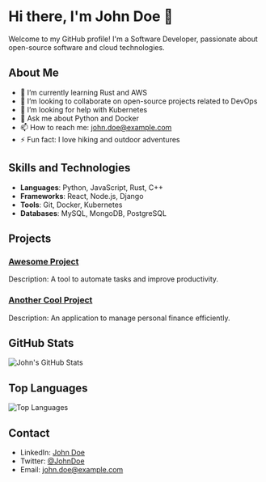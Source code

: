 # Hi there, I'm John Doe 👋

Welcome to my GitHub profile! I'm a Software Developer, passionate about open-source software and cloud technologies.

## About Me

- 🌱 I’m currently learning Rust and AWS
- 👯 I’m looking to collaborate on open-source projects related to DevOps
- 🤔 I’m looking for help with Kubernetes
- 💬 Ask me about Python and Docker
- 📫 How to reach me: [john.doe@example.com](mailto:john.doe@example.com)
- ⚡ Fun fact: I love hiking and outdoor adventures

## Skills and Technologies

- **Languages**: Python, JavaScript, Rust, C++
- **Frameworks**: React, Node.js, Django
- **Tools**: Git, Docker, Kubernetes
- **Databases**: MySQL, MongoDB, PostgreSQL

## Projects

### [Awesome Project](https://github.com/johndoe/awesome-project)
Description: A tool to automate tasks and improve productivity.

### [Another Cool Project](https://github.com/johndoe/another-cool-project)
Description: An application to manage personal finance efficiently.

## GitHub Stats

![John's GitHub Stats](https://github-readme-stats.vercel.app/api?username=johndoe&show_icons=true&theme=radical)

## Top Languages

![Top Languages](https://github-readme-stats.vercel.app/api/top-langs/?username=johndoe&layout=compact&theme=radical)

## Contact

- LinkedIn: [John Doe](https://www.linkedin.com/in/johndoe)
- Twitter: [@JohnDoe](https://twitter.com/johndoe)
- Email: [john.doe@example.com](mailto:john.doe@example.com)
